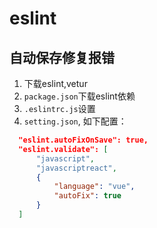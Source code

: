 # eslint

## 自动保存修复报错

1. 下载eslint,vetur
2. `package.json`下载eslint依赖
3. `.eslintrc.js`设置
4. `setting.json`, 如下配置：
  ```json
    "eslint.autoFixOnSave": true,
    "eslint.validate": [
        "javascript",
        "javascriptreact",
        {
            "language": "vue",
            "autoFix": true
        }
    ]
  ```